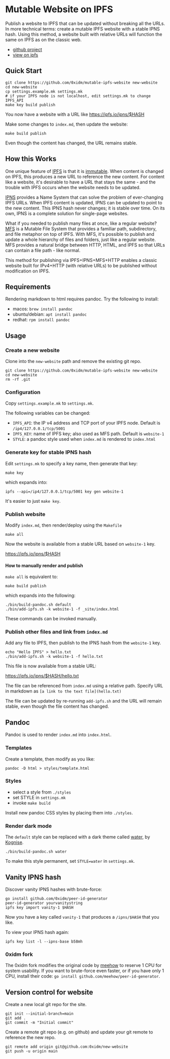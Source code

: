 # Mutable Website on IPFS

Publish a website to IPFS that can be updated without breaking all the URLs.
In more technical terms: create a mutable IPFS website with a stable IPNS hash.
Using this method, a website built with relative URLs will function the same on IPFS as on the classic web.

- [github project](https://github.com/0xidm/mutable-ipfs-website)
- [view on ipfs](https://ipfs.io/ipns/12D3KooWPEU9jjJKHWdTJwZgr3xAegKdQEspikURgJ21cmooxidm)

## Quick Start

```{bash}
git clone https://github.com/0xidm/mutable-ipfs-website new-website
cd new-website
cp settings.example.mk settings.mk
# if your IPFS node is not localhost, edit settings.mk to change IPFS_API
make key build publish
```

You now have a website with a URL like https://ipfs.io/ipns/$HASH

Make some changes to `index.md`, then update the website:

```{bash}
make build publish
```

Even though the content has changed, the URL remains stable.

## How this Works

One unique feature of [IPFS](https://ipfs.io/ipns/docs.ipfs.tech/) is that it is [immutable](https://ipfs.io/ipns/docs.ipfs.tech/concepts/immutability/).
When content is changed on IPFS, this produces a new URL to reference the new content.
For content like a website, it's desirable to have a URL that stays the same - and the trouble with IPFS occurs when the website needs to be updated.

[IPNS](https://ipfs.io/ipns/docs.ipfs.tech/concepts/ipns/) provides a Name System that can solve the problem of ever-changing IPFS URLs.
When IPFS content is updated, IPNS can be updated to point to the new content.
This IPNS hash never changes; it is stable over time.
On its own, IPNS is a complete solution for single-page websites.

What if you needed to publish many files at once, like a regular website?
[MFS](https://ipfs.io/ipns/docs.ipfs.tech/concepts/file-systems/#mutable-file-system-mfs) is a Mutable File System that provides a familiar path, subdirectory, and file metaphor on top of IPFS.
With MFS, it's possible to publish and update a whole hierarchy of files and folders, just like a regular website.
MFS provides a natural bridge between HTTP, HTML, and IPFS so that URLs can contain a file path - like normal.

This method for publishing via IPFS+IPNS+MFS+HTTP enables a classic website built for IPv4+HTTP (with relative URLs) to be published without modification on IPFS.

## Requirements

Rendering markdown to html requires pandoc. Try the following to install:

- macos: `brew install pandoc`
- ubuntu/debian: `apt install pandoc`
- redhat: `rpm install pandoc`

## Usage

### Create a new website

Clone into the `new-website` path and remove the existing git repo.

```{bash}
git clone https://github.com/0xidm/mutable-ipfs-website new-website
cd new-website
rm -rf .git
```

### Configuration

Copy `settings.example.mk` to `settings.mk`.

The following variables can be changed:

- `IPFS_API`: the IP v4 address and TCP port of your IPFS node. Default is `/ip4/127.0.0.1/tcp/5001`
- `IPFS_KEY`: name of IPFS key; also used as MFS path. Default is `website-1`
- `STYLE`: a pandoc style used when `index.md` is rendered to `index.html`

### Generate key for stable IPNS hash

Edit `settings.mk` to specify a key name, then generate that key:

```{bash}
make key
```

which expands into:

```{bash}
ipfs --api=/ip4/127.0.0.1/tcp/5001 key gen website-1
```

It's easier to just `make key`.

### Publish website

Modify `index.md`, then render/deploy using the `Makefile`

```{bash}
make all
```

Now the website is available from a stable URL based on `website-1` key.

https://ipfs.io/ipns/$HASH

#### How to manually render and publish

`make all` is equivalent to:

```{bash}
make build publish
```

which expands into the following:

```{bash}
./bin/build-pandoc.sh default
./bin/add-ipfs.sh -k website-1 -f _site/index.html
```

These commands can be invoked manually.

### Publish other files and link from `index.md`

Add any file to IPFS, then publish to the IPNS hash from the `website-1` key.

```{bash}
echo "Hello IPFS" > hello.txt
./bin/add-ipfs.sh -k website-1 -f hello.txt
```

This file is now available from a stable URL:

https://ipfs.io/ipns/$HASH/hello.txt

The file can be referenced from `index.md` using a relative path.
Specify URL in markdown as `[a link to the text file](hello.txt)`

The file can be updated by re-running `add-ipfs.sh` and the URL will remain stable, even though the file content has changed.

## Pandoc

Pandoc is used to render `index.md` into `index.html`.

### Templates

Create a template, then modify as you like:

```{bash}
pandoc -D html > styles/template.html
```

### Styles

- select a style from `./styles`
- set STYLE in `settings.mk`
- invoke `make build`

Install new pandoc CSS styles by placing them into `./styles`.

### Render dark mode

The `default` style can be replaced with a dark theme called [water](https://github.com/kognise/water.css), by [Kognise](https://kognise.dev).

```{bash}
./bin/build-pandoc.sh water
```

To make this style permanent, set `STYLE=water` in `settings.mk`.

## Vanity IPNS hash

Discover vanity IPNS hashes with brute-force:

```{bash}
go install github.com/0xidm/peer-id-generator
peer-id-generator yourvanitystring
ipfs key import vanity-1 $HASH
```

Now you have a key called `vanity-1` that produces a `/ipns/$HASH` that you like.

To view your IPNS hash again:

```{bash}
ipfs key list -l --ipns-base b58mh
```

### 0xidm fork

The 0xidm fork modifies the original code by [meehow](https://github.com/meehow/peer-id-generator) to reserve 1 CPU for system usability.
If you want to brute-force even faster, or if you have only 1 CPU, install their code: `go install github.com/meehow/peer-id-generator`.

## Version control for website

Create a new local git repo for the site.

```{bash}
git init --initial-branch=main
git add .
git commit -m "Initial commit"
```

Create a remote git repo (e.g. on github) and update your git remote to reference the new repo.

```{bash}
git remote add origin git@github.com:0xidm/new-website
git push -u origin main
```
